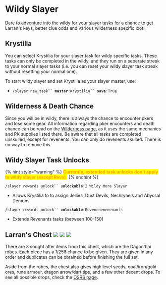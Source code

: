# Wildy Slayer

Dare to adventure into the wildy for your slayer tasks for a chance to get Larran's keys, better clue odds and various wilderness specific loot!

## Krystilia

You can select Krystilia for your slayer task for wildy specific tasks. These tasks can only be completed in the wildy, and they run on a seperate streak to your normal slayer tasks (i.e. you can reset your wildy slayer task streak without resetting your normal one).

To start wildy slayer and set Krystilia as your slayer master, use:

* `/slayer new_task`` `**`master:`**`Krystilia`` `**`save:`**`True`

## Wilderness & Death Chance

Since you will be in wildy, there is always the chance to encounter pkers and lose some gear. All information regarding pker encounters and death chance can be read on the [Wilderness page](../../bosses/wilderness/#pk-and-death-chance), as it uses the same mechanics and PK supplies listed there. Be aware that all tasks are completed unskulled, except for revenents. You can only do revenents skulled. There is no way to remove this.

## Wildy Slayer Task Unlocks

{% hint style="warning" %}
<mark style="color:orange;">**Currently, extended task unlocks don't apply to wildy slayer (except Revs).**</mark>
{% endhint %}

`/slayer rewards unlock`` `**`unlockable:`**`I Wildy More Slayer`

* Allows Krystilia to to assign Jellies, Dust Devils, Nechryaels and Abyssal Demons

`/slayer rewards unlock`` `**`unlockable:`**`Revenenenenenants`

* Extends Revenants tasks (between 100-150)

## Larran's Chest ![](../../.gitbook/assets/Dagon'hai\_hat.png) ![](../../.gitbook/assets/Dagon'hai\_robe\_top.png) ![](../../.gitbook/assets/Dagon'hai\_robe\_bottom.png)

There are 3 sought after items from this chest, which are the Dagon'hai robes. Each piece has a 1/256 chance to be given. They are given in any order and duplicates can be obtained before finishing the full set.

Aside from the robes, the chest also gives high level seeds, coal/iron/gold ores, rune armour, dragon arrow/dart tips, and a few other decent drops. To see all possible drops, check the [OSRS page](https://oldschool.runescape.wiki/w/Larran's\_big\_chest).

